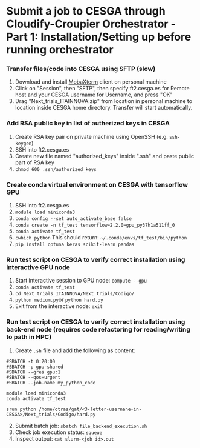 # Submit a job to CESGA through Cloudify-Croupier Orchestrator - Part 1: Installation/Setting up before running orchestrator
### Transfer files/code into CESGA using SFTP (slow)
1. Download and install [MobaXterm](https://mobaxterm.mobatek.net/) client on personal machine
2. Click on "Session", then "SFTP", then specify ft2.cesga.es for Remote host and your CESGA username for Username, and press "OK"
3. Drag "Next_trials_ITAINNOVA.zip" from location in personal machine to location inside CESGA home directory. Transfer will start automatically.

### Add RSA public key in list of autherized keys in CESGA 
1. Create RSA key pair on private machine using OpenSSH (e.g. `ssh-keygen`)
2. SSH into ft2.cesga.es
3. Create new file named "authorized_keys" inside ".ssh" and paste public part of RSA key
4. `chmod 600 .ssh/authorized_keys`

### Create conda virtual environment on CESGA with tensorflow **GPU**
1. SSH into ft2.cesga.es
2. `module load miniconda3`
3. `conda config --set auto_activate_base false`
4. `conda create -n tf_test tensorflow=2.2.0=gpu_py37h1a511ff_0`
5. `conda activate tf_test`
6. `cwhich python` This should return: `~/.conda/envs/tf_test/bin/python`
7. `pip install optuna keras scikit-learn pandas`

### Run test script on CESGA to verify correct installation using interactive **GPU** node 
1. Start interactive session to GPU node: `compute --gpu`
2. `conda activate tf_test`
3. `cd Next_trials_ITAINNOVA/Next trials/Codigo/`
4. `python medium.py`or `python hard.py`
5. Exit from the interactive node: `exit`

### Run test script on CESGA to verify correct installation using back-end node (requires code refactoring for reading/writing to path in HPC)
1. Create `.sh` file and add the following as content:
```#!/bin/bash
#SBATCH -t 0:20:00
#SBATCH -p gpu-shared
#SBATCH --gres gpu:1
#SBATCH --qos=urgent
#SBATCH --job-name my_python_code

module load miniconda3
conda activate tf_test

srun python /home/otras/gat/<3-letter-usernane-in-CESGA>/Next_trials/Codigo/hard.py
```
2. Submit batch job: `sbatch file_backend_execution.sh`
3. Check job execution status: `squeue`
4. Inspect output: `cat slurm-<job id>.out`
